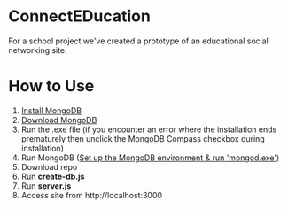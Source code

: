 # ConnectEDucation

For a school project we've created a prototype of an educational social networking site.

# How to Use

1. [Install MongoDB](https://docs.mongodb.com/manual/installation/)
2. [Download MongoDB](https://www.mongodb.com/download-center#community)  
3. Run the .exe file (if you encounter an error where the installation ends prematurely then unclick the MongoDB Compass checkbox during installation)
4. Run MongoDB ([Set up the MongoDB environment & run 'mongod.exe'](https://docs.mongodb.com/manual/tutorial/install-mongodb-on-windows/))
5. Download repo
6. Run **create-db.js**
7. Run **server.js**
8. Access site from http://localhost:3000
